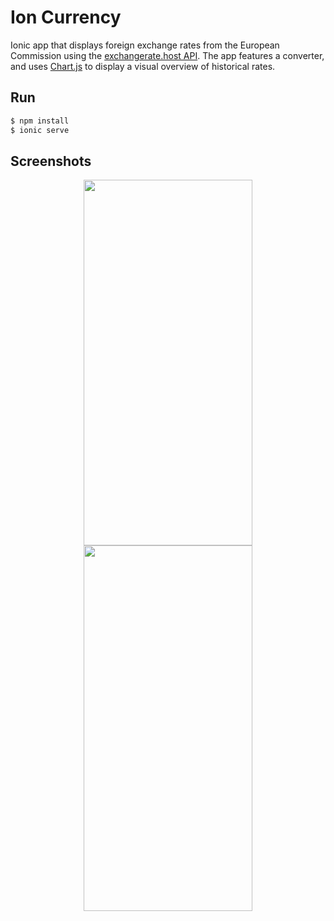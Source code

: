 # Ion Currency

Ionic app that displays foreign exchange rates from the European Commission using the [exchangerate.host API](https://exchangerate.host/). The app features a converter, and uses [Chart.js](https://www.chartjs.org/) to display a visual overview of historical rates.

## Run

```sh
$ npm install
$ ionic serve
```

## Screenshots

<div style="text-align: center">
    <img src="https://user-images.githubusercontent.com/37158241/65389004-271bdf80-dd49-11e9-8e84-a101e144522e.jpg" height="585" width="270"/>
    <img src="https://user-images.githubusercontent.com/37158241/65389005-27b47600-dd49-11e9-83ff-21e96f15032d.jpg" height="585" width="270"/>
</div>
